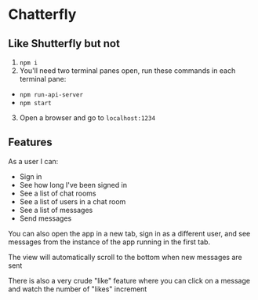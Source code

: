 # Chatterfly
## Like Shutterfly but not

1. `npm i`
2. You'll need two terminal panes open, run these commands in each terminal pane:
  - `npm run-api-server`
  - `npm start`
3. Open a browser and go to `localhost:1234`

## Features
As a user I can:
  - Sign in
  - See how long I've been signed in
  - See a list of chat rooms
  - See a list of users in a chat room
  - See a list of messages
  - Send messages

You can also open the app in a new tab, sign in as a different user,
and see messages from the instance of the app running in the first tab.

The view will automatically scroll to the bottom when new messages are sent

There is also a very crude "like" feature where you can click on a message
and watch the number of "likes" increment



